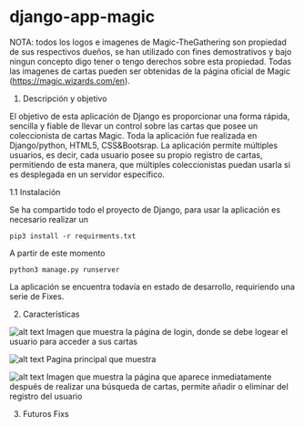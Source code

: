# django-app-magic

NOTA: todos los logos e imagenes de Magic-TheGathering son propiedad de sus respectivos dueños, se han utilizado con fines demostrativos
      y bajo ningun concepto digo tener o tengo derechos sobre esta propiedad. Todas las imagenes de cartas pueden ser obtenidas
      de la página oficial de Magic (https://magic.wizards.com/en). 
      

1. Descripción y objetivo
   
El objetivo de esta aplicación de Django es proporcionar una forma rápida, sencilla y fiable de llevar un control sobre las cartas que posee un coleccionista de cartas Magic. Toda la aplicación fue realizada en Django/python, HTML5, CSS&Bootsrap. La aplicación permite múltiples usuarios, es decir, cada usuario posee su propio registro de cartas, permitiendo de esta manera, que múltiples coleccionistas puedan usarla si es desplegada en un servidor específico.

1.1 Instalación

Se ha compartido todo el proyecto de Django, para usar la aplicación es necesario realizar un 

```pip3 install -r requirments.txt```

A partir de este momento

```python3 manage.py runserver```

La aplicación se encuentra todavía en estado de desarrollo, requiriendo una serie de Fixes.

2. Características

![alt text](https://github.com/ParserKnight/django-app-magic/blob/master/images/img3.png)
Imagen que muestra la página de login, donde se debe logear el usuario para acceder a sus cartas


![alt text](https://github.com/ParserKnight/django-app-magic/blob/master/images/img2.png)
Pagina principal que muestra

![alt text](https://github.com/ParserKnight/django-app-magic/blob/master/images/img1.png)
Imagen que muestra la página que aparece inmediatamente después de realizar una búsqueda de cartas, permite añadir o eliminar del registro del usuario




3. Futuros Fixs

